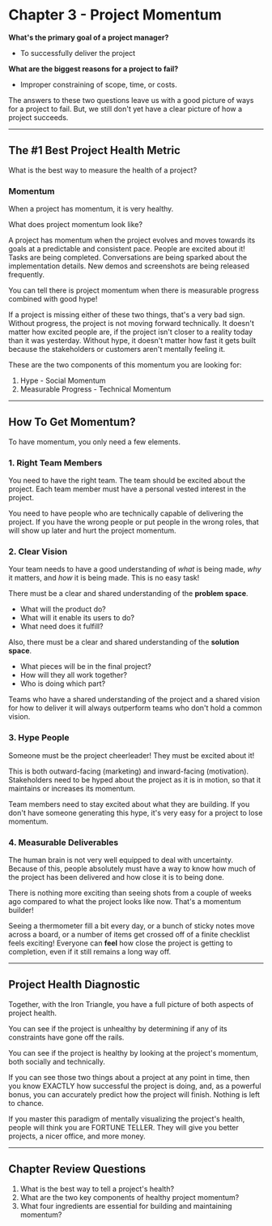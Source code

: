 # Chapter 3 - Project Momentum

**What's the primary goal of a project manager?**

- To successfully deliver the project

**What are the biggest reasons for a project to fail?**

- Improper constraining of scope, time, or costs.

The answers to these two questions leave us with a good picture of ways for a project to fail. But, we still don't yet have a clear picture of how a project succeeds.

---

## The #1 Best Project Health Metric

What is the best way to measure the health of a project?

### **Momentum**

When a project has momentum, it is very healthy.

What does project momentum look like?

A project has momentum when the project evolves and moves towards its goals at a predictable and consistent pace. People are excited about it! Tasks are being completed. Conversations are being sparked about the implementation details. New demos and screenshots are being released frequently.

You can tell there is project momentum when there is measurable progress combined with good hype!

If a project is missing either of these two things, that's a very bad sign. Without progress, the project is not moving forward technically. It doesn't matter how excited people are, if the project isn't closer to a reality today than it was yesterday. Without hype, it doesn't matter how fast it gets built because the stakeholders or customers aren't mentally feeling it.

These are the two components of this momentum you are looking for:

1. Hype - Social Momentum
2. Measurable Progress - Technical Momentum

---

## How To Get Momentum?

To have momentum, you only need a few elements.

### 1. Right Team Members

You need to have the right team. The team should be excited about the project. Each team member must have a personal vested interest in the project.

You need to have people who are technically capable of delivering the project. If you have the wrong people or put people in the wrong roles, that will show up later and hurt the project momentum.

### 2. Clear Vision

Your team needs to have a good understanding of *what* is being made, *why* it matters, and *how* it is being made. This is no easy task!

There must be a clear and shared understanding of the **problem space**.

- What will the product do?
- What will it enable its users to do?
- What need does it fulfill?

Also, there must be a clear and shared understanding of the **solution space**.

- What pieces will be in the final project?
- How will they all work together?
- Who is doing which part?

Teams who have a shared understanding of the project and a shared vision for how to deliver it will always outperform teams who don't hold a common vision.

### 3. Hype People

Someone must be the project cheerleader! They must be excited about it!

This is both outward-facing (marketing) and inward-facing (motivation). Stakeholders need to be hyped about the project as it is in motion, so that it maintains or increases its momentum.

Team members need to stay excited about what they are building. If you don't have someone generating this hype, it's very easy for a project to lose momentum.

### 4. Measurable Deliverables

The human brain is not very well equipped to deal with uncertainty. Because of this, people absolutely must have a way to know how much of the project has been delivered and how close it is to being done.

There is nothing more exciting than seeing shots from a couple of weeks ago compared to what the project looks like now. That's a momentum builder!

Seeing a thermometer fill a bit every day, or a bunch of sticky notes move across a board, or a number of items get crossed off of a finite checklist feels exciting! Everyone can **feel** how close the project is getting to completion, even if it still remains a long way off.

---

## Project Health Diagnostic

Together, with the Iron Triangle, you have a full picture of both aspects of project health.

You can see if the project is unhealthy by determining if any of its constraints have gone off the rails.

You can see if the project is healthy by looking at the project's momentum, both socially and technically.

If you can see those two things about a project at any point in time, then you know EXACTLY how successful the project is doing, and, as a powerful bonus, you can accurately predict how the project will finish. Nothing is left to chance.

If you master this paradigm of mentally visualizing the project's health, people will think you are FORTUNE TELLER. They will give you better projects, a nicer office, and more money.

---

## Chapter Review Questions
1. What is the best way to tell a project's health?
2. What are the two key components of healthy project momentum?
3. What four ingredients are essential for building and maintaining momentum?
